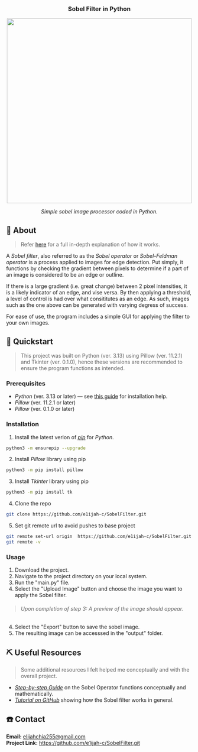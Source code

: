 <h3 align="center">
    Sobel Filter in Python
</h3>

<p align="center">
  <img width="500" src="https://github.com/user-attachments/assets/e5855178-6c21-465e-a39b-fa496f02eb3b"
</p>

<p align="center">
  <i>
    Simple sobel image processor coded in Python.
  </i>
</p>


## 📖 About
> Refer [here](https://en.wikipedia.org/wiki/Sobel_operator) for a full in-depth explanation of how it works.

A _Sobel filter_, also referred to as the _Sobel operator_ or _Sobel–Feldman operator_ is a process applied to images for edge detection. Put simply, it functions by checking the gradient between pixels to determine if a part of an image is considered to be an edge or outline. 

If there is a large gradient (i.e. great change) between 2 pixel intensities, it is a likely indicator of an edge, and vise versa. By then applying a threshold, a level of control is had over what consititutes as an edge. As such, images such as the one above can be generated with varying degress of success.

For ease of use, the program includes a simple GUI for applying the filter to your own images.

## 🚀 Quickstart 

> This project was built on Python (ver. 3.13) using Pillow (ver. 11.2.1) and Tkinter (ver. 0.1.0), hence these versions are recommended to ensure the program functions as intended.

### Prerequisites
- _Python_ (ver. 3.13 or later) — see [this guide](https://wiki.python.org/moin/BeginnersGuide/Download) for installation help.
- _Pillow_ (ver. 11.2.1 or later)
- _Pillow_ (ver. 0.1.0 or later) 

### Installation
1. Install the latest verion of [_pip_](https://pip.pypa.io/en/stable/) for _Python_.
```bash
python3 -m ensurepip --upgrade
```

2. Install _Pillow_ library using pip
```bash
python3 -m pip install pillow
```

3. Install _Tkinter_ library using pip
```bash
python3 -m pip install tk
```

4. Clone the repo
```bash
git clone https://github.com/e1ijah-c/SobelFilter.git
```

5. Set git remote url to avoid pushes to base project
```bash
git remote set-url origin  https://github.com/e1ijah-c/SobelFilter.git
git remote -v
```

### Usage
1. Download the project. 
2. Navigate to the project directory on your local system.
3. Run the "main.py" file.
4. Select the "Upload Image" button and choose the image you want to apply the Sobel filter.
> ###### Upon completion of step 3: A preview of the image should appear. 
4. Select the "Export" button to save the sobel image.
5. The resulting image can be accesssed in the "output" folder.

## ⛏️ Useful Resources
> Some additional resources I felt helped me conceptually and with the overall project.

- [_Step-by-step Guide_](https://automaticaddison.com/how-the-sobel-operator-works/) on the Sobel Operator functions conceptually and mathematically.
- [_Tutorial on GitHub_](https://cse442-17f.github.io/Sobel-Laplacian-and-Canny-Edge-Detection-Algorithms/) showing how the Sobel filter works in general.

## ☎️ Contact

**Email:** elijahchia255@gmail.com\
**Project Link:** https://github.com/e1ijah-c/SobelFilter.git

